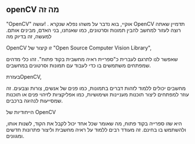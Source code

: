 ## openCV מה זה 

"OpenCV" אוקיי, בוא נדבר על משהו נפלא שנקרא 
. !עושה OpenCV תדמיין שאתה רוצה לעזור למחשב להבין תמונות וסרטונים, כמו שאנחנו, בני האדם, מבינים אותם. למעשה, זה בדיוק מה

OpenCV זו קיצור של "Open Source Computer Vision Library",

שאפשר לנו לתרגם לעברית כ"ספריית ראיה מחשבית בקוד פתוח". זהו כלי מדהים שמפתחים משתמשים בו כדי לעבוד עם תמונות וסרטונים במחשבים.

בעזרתOpenCV,

מחשבים יכולים ללמוד לזהות דברים בתמונות, כמו פנים של אנשים, צורות וצבעים. זה עוזר למפתחים ליצור תוכנות מעניינות ושימושיות, כמו אפליקציות לזיהוי פנים או תוכנות שמסייעות לנהיגה ברכבים.

הייחודיות של OpenCV 

היא שזו ספרייה בקוד פתוח, מה שאומר שכל אחד יכול לקבל את הקוד, לשנות אותו, ולהשתמש בו בחינם. זה מעודד רבים ללמוד על ראיה מחשבית וליצור פתרונות חדשים ומגוונים.
